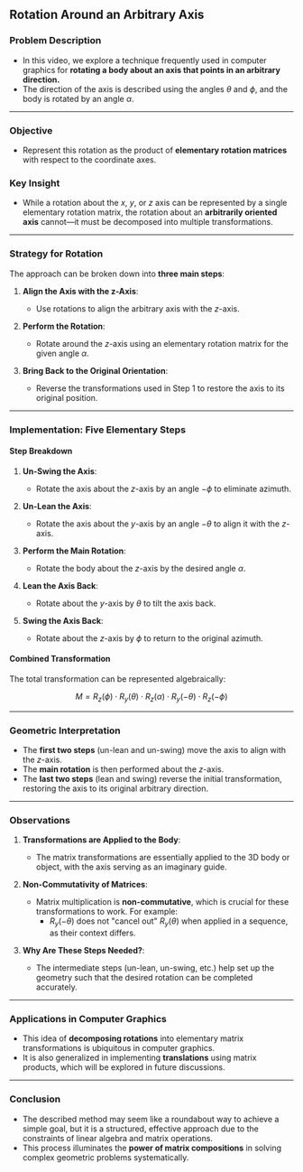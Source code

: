 ## Rotation Around an Arbitrary Axis

### Problem Description
- In this video, we explore a technique frequently used in computer graphics for **rotating a body about an axis that points in an arbitrary direction.**
- The direction of the axis is described using the angles $\theta$ and $\phi$, and the body is rotated by an angle $\alpha$.

---

### Objective
- Represent this rotation as the product of **elementary rotation matrices** with respect to the coordinate axes.

### Key Insight
- While a rotation about the $x$, $y$, or $z$ axis can be represented by a single elementary rotation matrix, the rotation about an **arbitrarily oriented axis** cannot—it must be decomposed into multiple transformations.

---

### Strategy for Rotation
The approach can be broken down into **three main steps**:

1. **Align the Axis with the z-Axis**:
   - Use rotations to align the arbitrary axis with the $z$-axis.
   
2. **Perform the Rotation**:
   - Rotate around the $z$-axis using an elementary rotation matrix for the given angle $\alpha$.

3. **Bring Back to the Original Orientation**:
   - Reverse the transformations used in Step 1 to restore the axis to its original position.

---

### Implementation: Five Elementary Steps

#### Step Breakdown
1. **Un-Swing the Axis**:
   - Rotate the axis about the $z$-axis by an angle $-\phi$ to eliminate azimuth.

2. **Un-Lean the Axis**:
   - Rotate the axis about the $y$-axis by an angle $-\theta$ to align it with the $z$-axis.

3. **Perform the Main Rotation**:
   - Rotate the body about the $z$-axis by the desired angle $\alpha$.

4. **Lean the Axis Back**:
   - Rotate about the $y$-axis by $\theta$ to tilt the axis back.

5. **Swing the Axis Back**:
   - Rotate about the $z$-axis by $\phi$ to return to the original azimuth.

#### Combined Transformation
The total transformation can be represented algebraically:

$$
M = R_z(\phi) \cdot R_y(\theta) \cdot R_z(\alpha) \cdot R_y(-\theta) \cdot R_z(-\phi)
$$

---

### Geometric Interpretation
- The **first two steps** (un-lean and un-swing) move the axis to align with the $z$-axis.
- The **main rotation** is then performed about the $z$-axis.
- The **last two steps** (lean and swing) reverse the initial transformation, restoring the axis to its original arbitrary direction.

---

### Observations
1. **Transformations are Applied to the Body**:
   - The matrix transformations are essentially applied to the 3D body or object, with the axis serving as an imaginary guide.

2. **Non-Commutativity of Matrices**:
   - Matrix multiplication is **non-commutative**, which is crucial for these transformations to work. For example:
     - $R_y(-\theta)$ does not "cancel out" $R_y(\theta)$ when applied in a sequence, as their context differs.

3. **Why Are These Steps Needed?**:
   - The intermediate steps (un-lean, un-swing, etc.) help set up the geometry such that the desired rotation can be completed accurately.

---

### Applications in Computer Graphics
- This idea of **decomposing rotations** into elementary matrix transformations is ubiquitous in computer graphics.
- It is also generalized in implementing **translations** using matrix products, which will be explored in future discussions.

---

### Conclusion
- The described method may seem like a roundabout way to achieve a simple goal, but it is a structured, effective approach due to the constraints of linear algebra and matrix operations.
- This process illuminates the **power of matrix compositions** in solving complex geometric problems systematically.